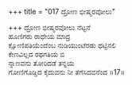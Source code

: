 +++
title = "017 ದ್ರೋಣ ಭೀಷ್ಮರವೋಲು"

+++
ದ್ರೋಣ ಭೀಷ್ಮರವೋಲು ನೆಟ್ಟನೆ  
ಹೂಣಿಗರು ರಾಧೇಯ ಮಾದ್ರ  
ಕ್ಷೋಣಿಪತಿಯೆಂದೆಂಬ ನುಡಿಯುಂಟೆರಡು ಥಟ್ಟಿನಲಿ  
ಕೇಣವಿಲ್ಲದ ರಥಗತಿಯ ಬಿ  
ನ್ನಾಣವನು ತೋರಿದಡೆ ತನ್ನಯ  
ಗೋಣಿಗೊಡ್ಡಿದ ಕೈದುವನು ನೀ ತೆಗೆಸಿದವನೆಂದ       ॥17॥